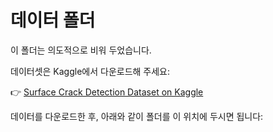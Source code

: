# 데이터 폴더

이 폴더는 의도적으로 비워 두었습니다.

데이터셋은 Kaggle에서 다운로드해 주세요:

👉 [Surface Crack Detection Dataset on Kaggle](https://www.kaggle.com/datasets/arunrk7/surface-crack-detection)

데이터를 다운로드한 후, 아래와 같이 폴더를 이 위치에 두시면 됩니다:


